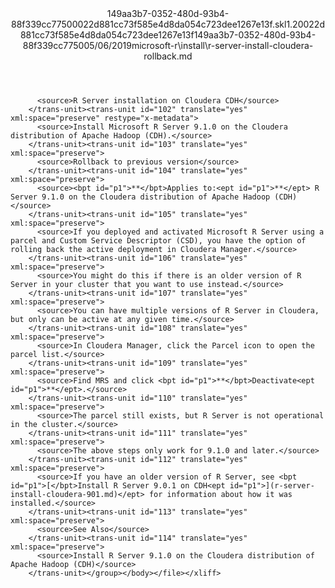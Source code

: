<?xml version="1.0"?><xliff version="1.2" xmlns="urn:oasis:names:tc:xliff:document:1.2" xmlns:xsi="http://www.w3.org/2001/XMLSchema-instance" xsi:schemaLocation="urn:oasis:names:tc:xliff:document:1.2 xliff-core-1.2-transitional.xsd"><file datatype="xml" original="r-server-install-cloudera-rollback.md" source-language="en-US" target-language="en-US"><header><tool tool-id="mdxliff" tool-name="mdxliff" tool-version="1.0-1931010" tool-company="Microsoft" /><xliffext:skl_file_name xmlns:xliffext="urn:microsoft:content:schema:xliffextensions">149aa3b7-0352-480d-93b4-88f339cc77500022d881cc73f585e4d8da054c723dee1267e13f.skl</xliffext:skl_file_name><xliffext:version xmlns:xliffext="urn:microsoft:content:schema:xliffextensions">1.2</xliffext:version><xliffext:ms.openlocfilehash xmlns:xliffext="urn:microsoft:content:schema:xliffextensions">0022d881cc73f585e4d8da054c723dee1267e13f</xliffext:ms.openlocfilehash><xliffext:ms.sourcegitcommit xmlns:xliffext="urn:microsoft:content:schema:xliffextensions">149aa3b7-0352-480d-93b4-88f339cc7750</xliffext:ms.sourcegitcommit><xliffext:ms.lasthandoff xmlns:xliffext="urn:microsoft:content:schema:xliffextensions">05/06/2019</xliffext:ms.lasthandoff><xliffext:ms.openlocfilepath xmlns:xliffext="urn:microsoft:content:schema:xliffextensions">microsoft-r\install\r-server-install-cloudera-rollback.md</xliffext:ms.openlocfilepath></header><body><group id="content" extype="content"><trans-unit id="101" translate="yes" xml:space="preserve" restype="x-metadata">
          <source>R Server installation on Cloudera CDH</source>
        </trans-unit><trans-unit id="102" translate="yes" xml:space="preserve" restype="x-metadata">
          <source>Install Microsoft R Server 9.1.0 on the Cloudera distribution of Apache Hadoop (CDH).</source>
        </trans-unit><trans-unit id="103" translate="yes" xml:space="preserve">
          <source>Rollback to previous version</source>
        </trans-unit><trans-unit id="104" translate="yes" xml:space="preserve">
          <source><bpt id="p1">**</bpt>Applies to:<ept id="p1">**</ept> R Server 9.1.0 on the Cloudera distribution of Apache Hadoop (CDH)</source>
        </trans-unit><trans-unit id="105" translate="yes" xml:space="preserve">
          <source>If you deployed and activated Microsoft R Server using a parcel and Custom Service Descriptor (CSD), you have the option of rolling back the active deployment in Cloudera Manager.</source>
        </trans-unit><trans-unit id="106" translate="yes" xml:space="preserve">
          <source>You might do this if there is an older version of R Server in your cluster that you want to use instead.</source>
        </trans-unit><trans-unit id="107" translate="yes" xml:space="preserve">
          <source>You can have multiple versions of R Server in Cloudera, but only can be active at any given time.</source>
        </trans-unit><trans-unit id="108" translate="yes" xml:space="preserve">
          <source>In Cloudera Manager, click the Parcel icon to open the parcel list.</source>
        </trans-unit><trans-unit id="109" translate="yes" xml:space="preserve">
          <source>Find MRS and click <bpt id="p1">**</bpt>Deactivate<ept id="p1">**</ept>.</source>
        </trans-unit><trans-unit id="110" translate="yes" xml:space="preserve">
          <source>The parcel still exists, but R Server is not operational in the cluster.</source>
        </trans-unit><trans-unit id="111" translate="yes" xml:space="preserve">
          <source>The above steps only work for 9.1.0 and later.</source>
        </trans-unit><trans-unit id="112" translate="yes" xml:space="preserve">
          <source>If you have an older version of R Server, see <bpt id="p1">[</bpt>Install R Server 9.0.1 on CDH<ept id="p1">](r-server-install-cloudera-901.md)</ept> for information about how it was installed.</source>
        </trans-unit><trans-unit id="113" translate="yes" xml:space="preserve">
          <source>See Also</source>
        </trans-unit><trans-unit id="114" translate="yes" xml:space="preserve">
          <source>Install R Server 9.1.0 on the Cloudera distribution of Apache Hadoop (CDH)</source>
        </trans-unit></group></body></file></xliff>